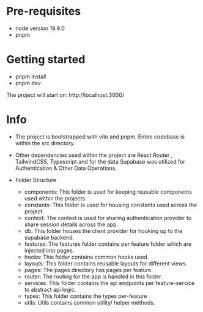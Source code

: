 # Pre-requisites
- node version 19.9.0
- pnpm 
# Getting started
- pnpm install
- pnpm dev

The project will start on:  http://localhost:3000/

# Info
- The project is bootstrapped with vite and pnpm. Entire codebase is within the src directory.
- Other dependencies used within the project are React Router , TailwindCSS, Typescript and for the data Supabase was utilized for Authentication & Other Data Operations.

- Folder Structure
   - components: This folder is used for keeping reusable components used within the projects.
   - constants: This folder is used for housing constants used across the project.
   - context: The context is used for sharing authentication provider to share session details across the app.
   - db: This folder houses the client provider for hooking up to the supabase backend.
   - features: The features folder contains per feature folder which are injected into pages.
   - hooks: This folder contains common hooks used.
   - layouts: This folder contains reusable layouts for different views.
   - pages: The pages directory has pages per feature.
   - router: The routing for the app is handled in this folder.
   - services: This folder contains the api endpoints per feature-service to abstract api logic.
   - types: This folder contains the types per-feature
   - utils: Utils contains common utility/ helper methods. 